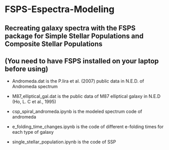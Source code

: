 # FSPS-Espectra-Modeling
Recreating galaxy spectra with the FSPS package for Simple Stellar Populations and Composite Stellar Populations
--
(You need to have FSPS installed on your laptop before using)
--
- Andromeda.dat is the P.lira et al. (2007) public data in N.E.D. of Andromeda spectrum
  
- M87_elliptical_gal.dat is the public data of M87 elliptical galaxy in N.E.D (Ho, L. C et al., 1995)

- csp_spiral_andromeda.ipynb is the modeled spectrum code of andromeda

- e_folding_time_changes.ipynb is the code of different e-folding times for each type of galaxy

- single_stellar_population.ipynb is the code of SSP
